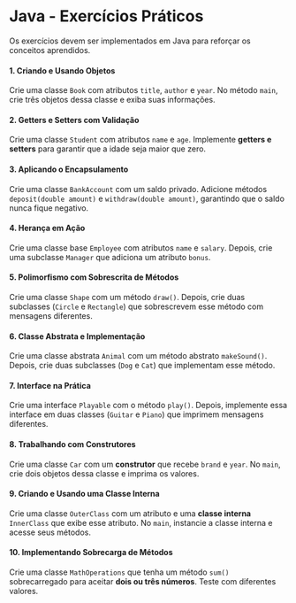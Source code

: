 # **Java - Exercícios Práticos**

Os exercícios devem ser implementados em Java para reforçar os conceitos aprendidos.

#### **1. Criando e Usando Objetos**
Crie uma classe `Book` com atributos `title`, `author` e `year`. No método `main`, crie três objetos dessa classe e exiba suas informações.

#### **2. Getters e Setters com Validação**
Crie uma classe `Student` com atributos `name` e `age`. Implemente **getters e setters** para garantir que a idade seja maior que zero.

#### **3. Aplicando o Encapsulamento**
Crie uma classe `BankAccount` com um saldo privado. Adicione métodos `deposit(double amount)` e `withdraw(double amount)`, garantindo que o saldo nunca fique negativo.

#### **4. Herança em Ação**
Crie uma classe base `Employee` com atributos `name` e `salary`. Depois, crie uma subclasse `Manager` que adiciona um atributo `bonus`.

#### **5. Polimorfismo com Sobrescrita de Métodos**
Crie uma classe `Shape` com um método `draw()`. Depois, crie duas subclasses (`Circle` e `Rectangle`) que sobrescrevem esse método com mensagens diferentes.

#### **6. Classe Abstrata e Implementação**
Crie uma classe abstrata `Animal` com um método abstrato `makeSound()`. Depois, crie duas subclasses (`Dog` e `Cat`) que implementam esse método.

#### **7. Interface na Prática**
Crie uma interface `Playable` com o método `play()`. Depois, implemente essa interface em duas classes (`Guitar` e `Piano`) que imprimem mensagens diferentes.

#### **8. Trabalhando com Construtores**
Crie uma classe `Car` com um **construtor** que recebe `brand` e `year`. No `main`, crie dois objetos dessa classe e imprima os valores.

#### **9. Criando e Usando uma Classe Interna**
Crie uma classe `OuterClass` com um atributo e uma **classe interna** `InnerClass` que exibe esse atributo. No `main`, instancie a classe interna e acesse seus métodos.

#### **10. Implementando Sobrecarga de Métodos**
Crie uma classe `MathOperations` que tenha um método `sum()` sobrecarregado para aceitar **dois ou três números**. Teste com diferentes valores.
